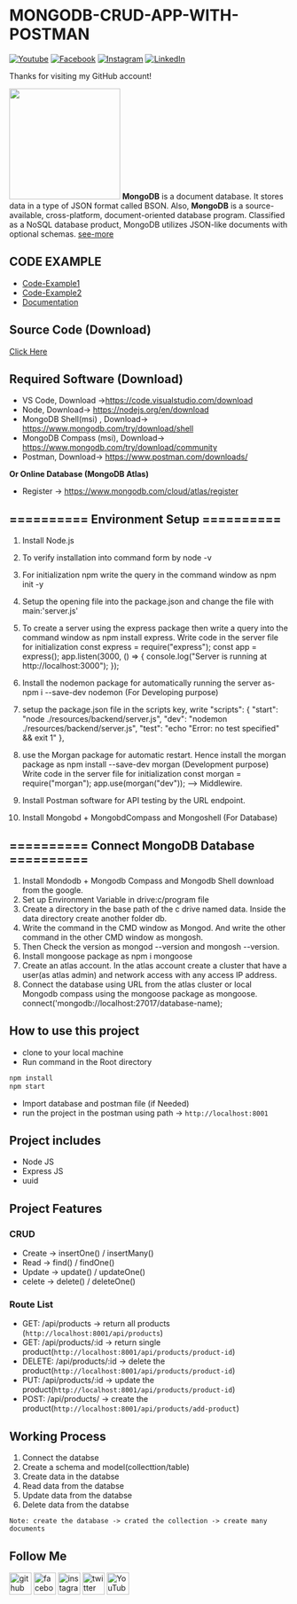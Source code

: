 # MONGODB-CRUD-APP-WITH-POSTMAN

[![Youtube][youtube-shield]][youtube-url]
[![Facebook][facebook-shield]][facebook-url]
[![Instagram][instagram-shield]][instagram-url]
[![LinkedIn][linkedin-shield]][linkedin-url]

Thanks for visiting my GitHub account!

<img src ="https://www.svgrepo.com/show/331488/mongodb.svg" height = "200px" width = "200px"/> **MongoDB** is a document database. It stores data in a type of JSON format called BSON. Also, **MongoDB** is a source-available, cross-platform, document-oriented database program. Classified as a NoSQL database product, MongoDB utilizes JSON-like documents with optional schemas. [see-more](https://www.w3schools.com/mongodb/)

## CODE EXAMPLE

- [Code-Example1](https://github.com/learnwithfair/mern-ecommerce-with-postman)
- [Code-Example2](https://github.com/learnwithfair/node-express-documentation)
- [Documentation](https://github.com/learnwithfair/mongodb-documentation)

## Source Code (Download)

[Click Here]()

## Required Software (Download)

- VS Code, Download ->https://code.visualstudio.com/download
- Node, Download-> https://nodejs.org/en/download
- MongoDB Shell(msi) , Download-> https://www.mongodb.com/try/download/shell
- MongoDB Compass (msi), Download-> https://www.mongodb.com/try/download/community
- Postman, Download-> https://www.postman.com/downloads/

**Or Online Database (MongoDB Atlas)**

- Register -> https://www.mongodb.com/cloud/atlas/register

## ========== Environment Setup ==========

1. Install Node.js
2. To verify installation into command form by node -v
3. For initialization npm write the query in the command window as npm init -y
4. Setup the opening file into the package.json and change the file with main:'server.js'
5. To create a server using the express package then write a query into the command window as npm install express.
   Write code in the server file for initialization
   const express = require("express");
   const app = express();
   app.listen(3000, () => {
   console.log("Server is running at http://localhost:3000");
   });

6. Install the nodemon package for automatically running the server as- npm i --save-dev nodemon (For Developing purpose)
7. setup the package.json file in the scripts key, write
   "scripts": {
   "start": "node ./resources/backend/server.js",
   "dev": "nodemon ./resources/backend/server.js",
   "test": "echo \"Error: no test specified\" && exit 1"
   },
8. use the Morgan package for automatic restart. Hence install the morgan package as npm install --save-dev morgan (Development purpose)
   Write code in the server file for initialization
   const morgan = require("morgan");
   app.use(morgan("dev")); --> Middlewire.
9. Install Postman software for API testing by the URL endpoint.
10. Install Mongobd + MongobdCompass and Mongoshell (For Database)

## ========== Connect MongoDB Database ==========

1. Install Mondodb + Mongodb Compass and Mongodb Shell download from the google.
2. Set up Environment Variable in drive:c/program file
3. Create a directory in the base path of the c drive named data. Inside the data directory create another folder db.
4. Write the command in the CMD window as Mongod. And write the other command in the other CMD window as mongosh.
5. Then Check the version as mongod --version and mongosh --version.
6. Install mongoose package as npm i mongoose
7. Create an atlas account. In the atlas account create a cluster that have a user(as atlas admin) and network access with any access IP address.
8. Connect the database using URL from the atlas cluster or local Mongodb compass using the mongoose package as mongoose. connect('mongodb://localhost:27017/database-name);

## How to use this project

- clone to your local machine
- Run command in the Root directory

```cmd
npm install
npm start
```

- Import database and postman file (if Needed)
- run the project in the postman using path -> `http://localhost:8001`

## Project includes

- Node JS
- Express JS
- uuid

## Project Features

### CRUD

- Create -> insertOne() / insertMany()
- Read -> find() / findOne()
- Update -> update() / updateOne()
- celete -> delete() / deleteOne()

### Route List

- GET: /api/products -> return all products (`http://localhost:8001/api/products`)
- GET: /api/products/:id -> return single product(`http://localhost:8001/api/products/product-id`)
- DELETE: /api/products/:id -> delete the product(`http://localhost:8001/api/products/product-id`)
- PUT: /api/products/:id -> update the product(`http://localhost:8001/api/products/product-id`)
- POST: /api/products/ -> create the product(`http://localhost:8001/api/products/add-product`)

## Working Process

1.  Connect the databse
2.  Create a schema and model(collecttion/table)
3.  Create data in the databse
4.  Read data from the databse
5.  Update data from the databse
6.  Delete data from the databse

`Note: create the database -> crated the collection -> create many documents`

## Follow Me

[<img src='https://cdn.jsdelivr.net/npm/simple-icons@3.0.1/icons/github.svg' alt='github' height='40'>](https://github.com/learnwithfair) [<img src='https://cdn.jsdelivr.net/npm/simple-icons@3.0.1/icons/facebook.svg' alt='facebook' height='40'>](https://www.facebook.com/learnwithfair/) [<img src='https://cdn.jsdelivr.net/npm/simple-icons@3.0.1/icons/instagram.svg' alt='instagram' height='40'>](https://www.instagram.com/learnwithfair/) [<img src='https://cdn.jsdelivr.net/npm/simple-icons@3.0.1/icons/twitter.svg' alt='twitter' height='40'>](https://www.twiter.com/learnwithfair/) [<img src='https://cdn.jsdelivr.net/npm/simple-icons@3.0.1/icons/youtube.svg' alt='YouTube' height='40'>](https://www.youtube.com/@learnwithfair)

<!-- MARKDOWN LINKS & IMAGES -->

[youtube-shield]: https://img.shields.io/badge/-Youtube-black.svg?style=flat-square&logo=youtube&color=555&logoColor=white
[youtube-url]: https://youtube.com/@learnwithfair
[facebook-shield]: https://img.shields.io/badge/-Facebook-black.svg?style=flat-square&logo=facebook&color=555&logoColor=white
[facebook-url]: https://facebook.com/learnwithfair
[instagram-shield]: https://img.shields.io/badge/-Instagram-black.svg?style=flat-square&logo=instagram&color=555&logoColor=white
[instagram-url]: https://instagram.com/learnwithfair
[linkedin-shield]: https://img.shields.io/badge/-LinkedIn-black.svg?style=flat-square&logo=linkedin&colorB=555
[linkedin-url]: https://linkedin.com/company/learnwithfair
